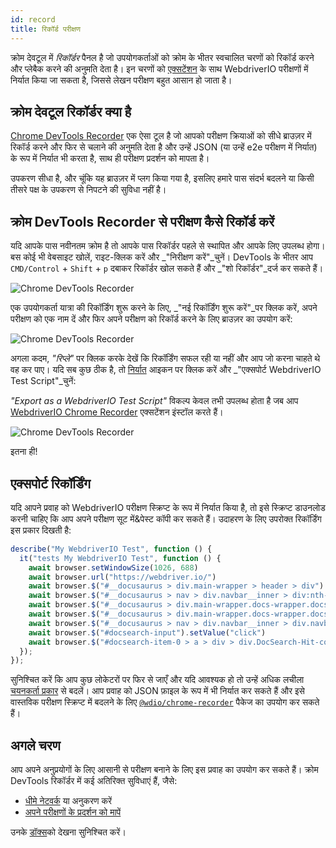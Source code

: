 ```yaml
---
id: record
title: रिकॉर्ड परीक्षण
---
```


क्रोम देवटूल में _रिकॉर्डर_ पैनल है जो उपयोगकर्ताओं को क्रोम के भीतर स्वचालित चरणों को रिकॉर्ड करने और प्लेबैक करने की अनुमति देता है। इन चरणों को [एक्सटेंशन](https://chrome.google.com/webstore/detail/webdriverio-chrome-record/pllimkccefnbmghgcikpjkmmcadeddfn?hl=en) के साथ WebdriverIO परीक्षणों में निर्यात किया जा सकता है, जिससे लेखन परीक्षण बहुत आसान हो जाता है।

## क्रोम देवटूल रिकॉर्डर क्या है

[Chrome DevTools Recorder](https://developer.chrome.com/docs/devtools/recorder/) एक ऐसा टूल है जो आपको परीक्षण क्रियाओं को सीधे ब्राउज़र में रिकॉर्ड करने और फिर से चलाने की अनुमति देता है और उन्हें JSON (या उन्हें e2e परीक्षण में निर्यात) के रूप में निर्यात भी करता है, साथ ही परीक्षण प्रदर्शन को मापता है।

उपकरण सीधा है, और चूंकि यह ब्राउज़र में प्लग किया गया है, इसलिए हमारे पास संदर्भ बदलने या किसी तीसरे पक्ष के उपकरण से निपटने की सुविधा नहीं है।

## क्रोम DevTools Recorder से परीक्षण कैसे रिकॉर्ड करें

यदि आपके पास नवीनतम क्रोम है तो आपके पास रिकॉर्डर पहले से स्थापित और आपके लिए उपलब्ध होगा। बस कोई भी वेबसाइट खोलें, राइट-क्लिक करें और _"निरीक्षण करें"_चुनें। DevTools के भीतर आप `CMD/Control` + `Shift` + `p` दबाकर रिकॉर्डर खोल सकते हैं और _"शो रिकॉर्डर"_दर्ज कर सकते हैं।

![Chrome DevTools Recorder](/img/recorder/recorder.png)

एक उपयोगकर्ता यात्रा की रिकॉर्डिंग शुरू करने के लिए, _"नई रिकॉर्डिंग शुरू करें"_पर क्लिक करें, अपने परीक्षण को एक नाम दें और फिर अपने परीक्षण को रिकॉर्ड करने के लिए ब्राउज़र का उपयोग करें:

![Chrome DevTools Recorder](/img/recorder/demo.gif)

अगला कदम, _"रिप्ले"_ पर क्लिक करके देखें कि रिकॉर्डिंग सफल रही या नहीं और आप जो करना चाहते थे वह कर पाए। यदि सब कुछ ठीक है, तो [निर्यात](https://developer.chrome.com/docs/devtools/recorder/reference/#recorder-extension) आइकन पर क्लिक करें और _"एक्सपोर्ट WebdriverIO Test Script"_चुनें:

_"Export as a WebdriverIO Test Script"_ विकल्प केवल तभी उपलब्ध होता है जब आप [WebdriverIO Chrome Recorder](https://chrome.google.com/webstore/detail/webdriverio-chrome-record/pllimkccefnbmghgcikpjkmmcadeddfn) एक्सटेंशन इंस्टॉल करते हैं।


![Chrome DevTools Recorder](/img/recorder/export.gif)

इतना ही!

## एक्सपोर्ट रिकॉर्डिंग

यदि आपने प्रवाह को WebdriverIO परीक्षण स्क्रिप्ट के रूप में निर्यात किया है, तो इसे स्क्रिप्ट डाउनलोड करनी चाहिए कि आप अपने परीक्षण सूट में&पेस्ट कॉपी कर सकते हैं। उदाहरण के लिए उपरोक्त रिकॉर्डिंग इस प्रकार दिखती है:

```ts
describe("My WebdriverIO Test", function () {
  it("tests My WebdriverIO Test", function () {
    await browser.setWindowSize(1026, 688)
    await browser.url("https://webdriver.io/")
    await browser.$("#__docusaurus > div.main-wrapper > header > div").click()
    await browser.$("#__docusaurus > nav > div.navbar__inner > div:nth-child(1) > a:nth-child(3)").click()rec
    await browser.$("#__docusaurus > div.main-wrapper.docs-wrapper.docs-doc-page > div > aside > div > nav > ul > li:nth-child(4) > div > a").click()
    await browser.$("#__docusaurus > div.main-wrapper.docs-wrapper.docs-doc-page > div > aside > div > nav > ul > li:nth-child(4) > ul > li:nth-child(2) > a").click()
    await browser.$("#__docusaurus > nav > div.navbar__inner > div.navbar__items.navbar__items--right > div.searchBox_qEbK > button > span.DocSearch-Button-Container > span").click()
    await browser.$("#docsearch-input").setValue("click")
    await browser.$("#docsearch-item-0 > a > div > div.DocSearch-Hit-content-wrapper > span").click()
  });
});
```

सुनिश्चित करें कि आप कुछ लोकेटरों पर फिर से जाएँ और यदि आवश्यक हो तो उन्हें अधिक लचीला [चयनकर्ता प्रकार](/docs/selectors) से बदलें। आप प्रवाह को JSON फ़ाइल के रूप में भी निर्यात कर सकते हैं और इसे वास्तविक परीक्षण स्क्रिप्ट में बदलने के लिए [`@wdio/chrome-recorder`](https://github.com/webdriverio/chrome-recorder) पैकेज का उपयोग कर सकते हैं।

## अगले चरण

आप अपने अनुप्रयोगों के लिए आसानी से परीक्षण बनाने के लिए इस प्रवाह का उपयोग कर सकते हैं। क्रोम DevTools रिकॉर्डर में कई अतिरिक्त सुविधाएं हैं, जैसे:

- [धीमे नेटवर्क](https://developer.chrome.com/docs/devtools/recorder/#simulate-slow-network) या अनुकरण करें
- [अपने परीक्षणों के प्रदर्शन को मापें](https://developer.chrome.com/docs/devtools/recorder/#measure)

उनके [डॉक्स](https://developer.chrome.com/docs/devtools/recorder)को देखना सुनिश्चित करें।
